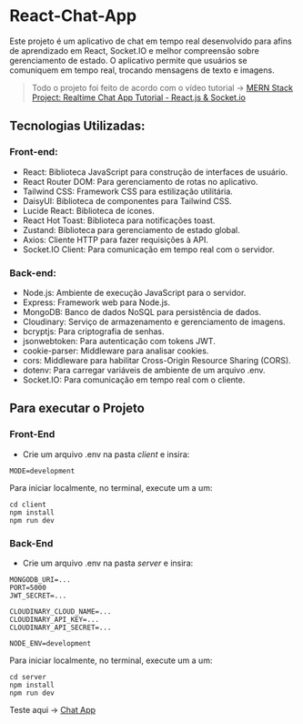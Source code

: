 # React-Chat-App

Este projeto é um aplicativo de chat em tempo real desenvolvido para afins de aprendizado em React, Socket.IO e melhor compreensão sobre gerenciamento de estado. O aplicativo permite que usuários se comuniquem em tempo real, trocando mensagens de texto e imagens.

> Todo o projeto foi feito de acordo com o vídeo tutorial → [MERN Stack Project: Realtime Chat App Tutorial - React.js & Socket.io](https://youtu.be/ntKkVrQqBYY)

## Tecnologias Utilizadas:

### Front-end:

- React: Biblioteca JavaScript para construção de interfaces de usuário.
- React Router DOM: Para gerenciamento de rotas no aplicativo.
- Tailwind CSS: Framework CSS para estilização utilitária.
- DaisyUI: Biblioteca de componentes para Tailwind CSS.
- Lucide React: Biblioteca de ícones.
- React Hot Toast: Biblioteca para notificações toast.
- Zustand: Biblioteca para gerenciamento de estado global.
- Axios: Cliente HTTP para fazer requisições à API.
- Socket.IO Client: Para comunicação em tempo real com o servidor.

### Back-end:

- Node.js: Ambiente de execução JavaScript para o servidor.
- Express: Framework web para Node.js.
- MongoDB: Banco de dados NoSQL para persistência de dados.
- Cloudinary: Serviço de armazenamento e gerenciamento de imagens.
- bcryptjs: Para criptografia de senhas.
- jsonwebtoken: Para autenticação com tokens JWT.
- cookie-parser: Middleware para analisar cookies.
- cors: Middleware para habilitar Cross-Origin Resource Sharing (CORS).
- dotenv: Para carregar variáveis de ambiente de um arquivo .env.
- Socket.IO: Para comunicação em tempo real com o cliente.

## Para executar o Projeto

### Front-End

- Crie um arquivo .env na pasta _client_ e insira:

```
MODE=development
```

Para iniciar localmente, no terminal, execute um a um:

```
cd client
npm install
npm run dev
```

### Back-End

- Crie um arquivo .env na pasta _server_ e insira:

```
MONGODB_URI=...
PORT=5000
JWT_SECRET=...

CLOUDINARY_CLOUD_NAME=...
CLOUDINARY_API_KEY=...
CLOUDINARY_API_SECRET=...

NODE_ENV=development
```

Para iniciar localmente, no terminal, execute um a um:

```
cd server
npm install
npm run dev
```

Teste aqui → [Chat App](https://react-chat-app-snbq.onrender.com/)
